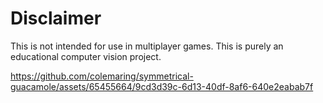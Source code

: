 # Disclaimer

This is not intended for use in multiplayer games. This is purely an educational computer vision project.

https://github.com/colemaring/symmetrical-guacamole/assets/65455664/9cd3d39c-6d13-40df-8af6-640e2eabab7f

